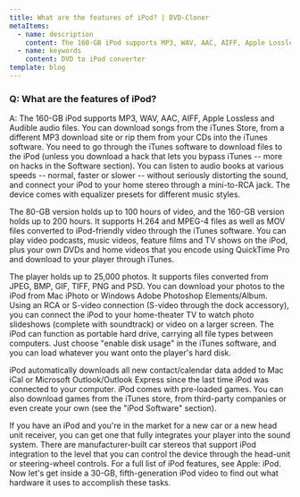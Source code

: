 ```yaml
---
title: What are the features of iPod? | DVD-Cloner
metaItems:
  - name: description
    content: The 160-GB iPod supports MP3, WAV, AAC, AIFF, Apple Lossless and Audible audio files. You can download songs from the iTunes Store, from a different MP3 download site or rip them from your CDs into the iTunes software. You need to go through the iTunes software to download files to the iPod (unless you download a hack that lets you bypass iTunes -- more on hacks in the Software section). You can listen to audio books at various speeds -- normal, faster or slower -- without seriously distorting the sound, and connect your iPod to your home stereo through a mini-to-RCA jack.
  - name: keywords
    content: DVD to iPod converter
template: blog     
---
```


### Q: What are the features of iPod?

A: The 160-GB iPod supports MP3, WAV, AAC, AIFF, Apple Lossless and Audible audio files. You can download songs from the iTunes Store, from a different MP3 download site or rip them from your CDs into the iTunes software. You need to go through the iTunes software to download files to the iPod (unless you download a hack that lets you bypass iTunes -- more on hacks in the Software section). You can listen to audio books at various speeds -- normal, faster or slower -- without seriously distorting the sound, and connect your iPod to your home stereo through a mini-to-RCA jack. The device comes with equalizer presets for different music styles.

The 80-GB version holds up to 100 hours of video, and the 160-GB version holds up to 200 hours. It supports H.264 and MPEG-4 files as well as MOV files converted to iPod-friendly video through the iTunes software. You can play video podcasts, music videos, feature films and TV shows on the iPod, plus your own DVDs and home videos that you encode using QuickTime Pro and download to your player through iTunes.

The player holds up to 25,000 photos. It supports files converted from JPEG, BMP, GIF, TIFF, PNG and PSD. You can download your photos to the iPod from Mac iPhoto or Windows Adobe Photoshop Elements/Album. Using an RCA or S-video connection (S-video through the dock accessory), you can connect the iPod to your home-theater TV to watch photo slideshows (complete with soundtrack) or video on a larger screen. The iPod can function as portable hard drive, carrying all file types between computers. Just choose "enable disk usage" in the iTunes software, and you can load whatever you want onto the player's hard disk.

iPod automatically downloads all new contact/calendar data added to Mac iCal or Microsoft Outlook/Outlook Express since the last time iPod was connected to your computer. iPod comes with pre-loaded games. You can also download games from the iTunes store, from third-party companies or even create your own (see the "iPod Software" section).

If you have an iPod and you're in the market for a new car or a new head unit receiver, you can get one that fully integrates your player into the sound system. There are manufacturer-built car stereos that support iPod integration to the level that you can control the device through the head-unit or steering-wheel controls. For a full list of iPod features, see Apple: iPod. Now let's get inside a 30-GB, fifth-generation iPod video to find out what hardware it uses to accomplish these tasks.
